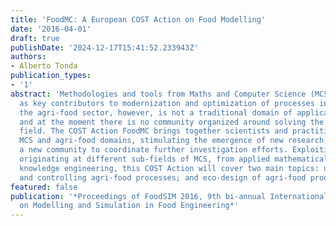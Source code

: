 ```yaml
---
title: 'FoodMC: A European COST Action on Food Modelling'
date: '2016-04-01'
draft: true
publishDate: '2024-12-17T15:41:52.233943Z'
authors:
- Alberto Tonda
publication_types:
- '1'
abstract: 'Methodologies and tools from Maths and Computer Science (MCS) are emerging
  as key contributors to modernization and optimization of processes in various disciplines:
  the agri-food sector, however, is not a traditional domain of application for MCS,
  and at the moment there is no community organized around solving the issues of this
  field. The COST Action FoodMC brings together scientists and practitioners from
  MCS and agri-food domains, stimulating the emergence of new research, and structuring
  a new community to coordinate further investigation efforts. Exploiting approaches
  originating at different sub-fields of MCS, from applied mathematical models to
  knowledge engineering, this COST Action will cover two main topics: understanding
  and controlling agri-food processes; and eco-design of agri-food products.'
featured: false
publication: '*Proceedings of FoodSIM 2016, 9th bi-annual International Conference
  on Modelling and Simulation in Food Engineering*'
---
```


